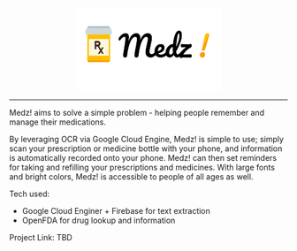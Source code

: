 <div align="center">
  <img height="150px" src="header.png"><br />
</div>


----------------------------------------------------------------

Medz! aims to solve a simple problem - helping people remember and manage their medications.

By leveraging OCR via Google Cloud Engine, Medz! is simple to use; simply scan your prescription or medicine bottle with your phone, and information is automatically recorded onto your phone. Medz! can then set reminders for taking and refilling your prescriptions and medicines. With large fonts and bright colors, Medz! is accessible to people of all ages as well.

Tech used:
- Google Cloud Enginer + Firebase for text extraction
- OpenFDA for drug lookup and information

Project Link: TBD
